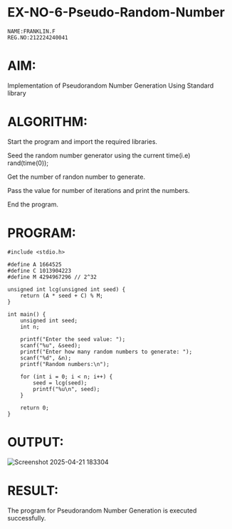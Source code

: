 # EX-NO-6-Pseudo-Random-Number
```
NAME:FRANKLIN.F
REG.NO:212224240041
```
# AIM: 
Implementation of Pseudorandom Number Generation Using Standard library

# ALGORITHM:
Start the program and import the required libraries.

Seed the random number generator using the current time(i.e) rand(time(0));

Get the number of randon number to generate.

Pass the value for number of iterations and print the numbers.

End the program.

# PROGRAM:
```
#include <stdio.h>

#define A 1664525
#define C 1013904223
#define M 4294967296 // 2^32

unsigned int lcg(unsigned int seed) {
    return (A * seed + C) % M;
}

int main() {
    unsigned int seed;
    int n;

    printf("Enter the seed value: ");
    scanf("%u", &seed);
    printf("Enter how many random numbers to generate: ");
    scanf("%d", &n);
    printf("Random numbers:\n");

    for (int i = 0; i < n; i++) {
        seed = lcg(seed);
        printf("%u\n", seed);
    }

    return 0;
}
```

# OUTPUT:
![Screenshot 2025-04-21 183304](https://github.com/user-attachments/assets/c29f4ffd-937b-444c-8795-6f01c6aa1fc8)



# RESULT:
The program for Pseudorandom Number Generation is executed successfully.

